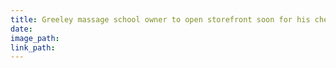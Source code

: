 ```yaml
---
title: Greeley massage school owner to open storefront soon for his chemical-free lotion
date:
image_path:
link_path:
---
```

